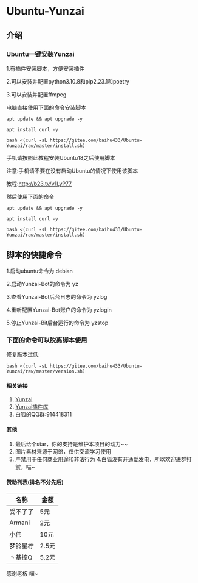 # Ubuntu-Yunzai
## 介绍
### Ubuntu一键安装Yunzai
1.有插件安装脚本，方便安装插件

2.可以安装并配置python3.10.8和pip2.23.1和poetry

3.可以安装并配置ffmpeg




电脑直接使用下面的命令安装脚本

```
apt update && apt upgrade -y
```

```
apt install curl -y
```

```
bash <(curl -sL https://gitee.com/baihu433/Ubuntu-Yunzai/raw/master/install.sh)
```


手机请按照此教程安装Ubuntu18之后使用脚本

注意:手机请不要在没有启动Ubuntu的情况下使用该脚本



教程:http://b23.tv/v1LyP77

然后使用下面的命令


```
apt update && apt upgrade -y
```


```
apt install curl -y
```



```
bash <(curl -sL https://gitee.com/baihu433/Ubuntu-Yunzai/raw/master/install.sh)
```

## 脚本的快捷命令

1.启动ubuntu命令为 debian

2.启动Yunzai-Bot的命令为 yz

3.查看Yunzai-Bot后台日志的命令为 yzlog

4.重新配置Yunzai-Bot账户的命令为 yzlogin

5.停止Yunzai-Bit后台运行的命令为 yzstop

### 下面的命令可以脱离脚本使用
修复版本过低:
```
bash <(curl -sL https://gitee.com/baihu433/Ubuntu-Yunzai/raw/master/version.sh)
```

#### 相关链接

1. [Yunzai](https://gitee.com/Le-niao/Yunzai-Bot)
2. [Yunzai插件库](https://gitee.com/yhArcadia/Yunzai-Bot-plugins-index)
3. 白狐的QQ群:914418311

#### 其他
1. 最后给个star，你的支持是维护本项目的动力~~
2. 图片素材来源于网络，仅供交流学习使用
3. 严禁用于任何商业用途和非法行为
4.白狐没有开通爱发电，所以欢迎进群打赏，喵~
#### 赞助列表(排名不分先后)
| 名称 | 金额 |   
|----|----|
|受不了了| 5元  |
|Armani|2元 |
|小伟|10元|
|梦铃星柠|2.5元|
|丶基控Q | 5.2元|
感谢老板 喵~